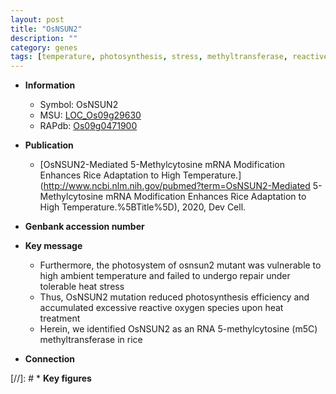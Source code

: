 ```yaml
---
layout: post
title: "OsNSUN2"
description: ""
category: genes
tags: [temperature, photosynthesis, stress, methyltransferase, reactive oxygen species, heat stress, Heat Stress, photosystem]
---
```


* **Information**  
    + Symbol: OsNSUN2  
    + MSU: [LOC_Os09g29630](http://rice.uga.edu/cgi-bin/ORF_infopage.cgi?orf=LOC_Os09g29630)  
    + RAPdb: [Os09g0471900](https://rapdb.dna.affrc.go.jp/locus/?name=Os09g0471900)  

* **Publication**  
    + [OsNSUN2-Mediated 5-Methylcytosine mRNA Modification Enhances Rice Adaptation to High Temperature.](http://www.ncbi.nlm.nih.gov/pubmed?term=OsNSUN2-Mediated 5-Methylcytosine mRNA Modification Enhances Rice Adaptation to High Temperature.%5BTitle%5D), 2020, Dev Cell.

* **Genbank accession number**  

* **Key message**  
    + Furthermore, the photosystem of osnsun2 mutant was vulnerable to high ambient temperature and failed to undergo repair under tolerable heat stress
    + Thus, OsNSUN2 mutation reduced photosynthesis efficiency and accumulated excessive reactive oxygen species upon heat treatment
    + Herein, we identified OsNSUN2 as an RNA 5-methylcytosine (m5C) methyltransferase in rice

* **Connection**  

[//]: # * **Key figures**  


